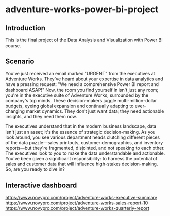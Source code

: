 # adventure-works-power-bi-project
## Introduction
This is the final project of the Data Analysis and Visualization with Power BI course.
## Scenario
You've just received an email marked "URGENT" from the executives at Adventure Works. They've heard about your expertise in data analytics and have a pressing request: "We need a comprehensive Power BI report and dashboard ASAP!" Now, the room you find yourself in isn't just any room; you're in the executive suite of Adventure Works, surrounded by the company's top minds. These decision-makers juggle multi-million-dollar budgets, eyeing global expansion and continually adapting to ever-changing market dynamics. They don't just want data; they need actionable insights, and they need them now. 

The executives understand that in the modern business landscape, data isn't just an asset; it's the essence of strategic decision-making. As you look around, you see various department heads clutching different pieces of the data puzzle—sales printouts, customer demographics, and inventory reports—but they're fragmented, disjointed, and not speaking to each other. The executives look to you to make the data understandable and actionable. You've been given a significant responsibility: to harness the potential of sales and customer data that will influence high-stakes decision-making. So, are you ready to dive in?
## Interactive dashboard
https://www.novypro.com/project/adventure-works-executive-summary
https://www.novypro.com/project/adventure-works-sales-report-10
https://www.novypro.com/project/adventure-works-quarterly-report
